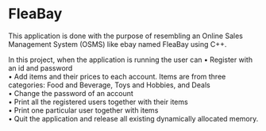 # FleaBay

This application is done with the purpose of resembling an Online Sales Management System (OSMS) like ebay named FleaBay using C++.  

In this project, when the application is running the user can 
•	Register with an id and password  
•	Add items and their prices to each account. Items are from three categories: Food and Beverage, Toys and Hobbies, and Deals  
•	Change the password of an account  
•	Print all the registered users together with their items  
•	Print one particular user together with items  
•	Quit the application and release all existing dynamically allocated memory.  
